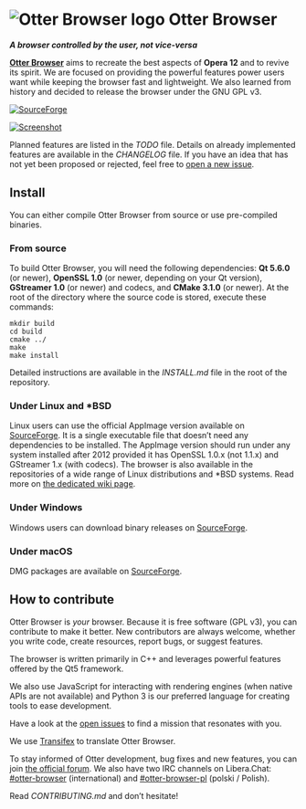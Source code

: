 # ![Otter Browser logo](resources/icons/otter-browser-64.png) Otter Browser


***A browser controlled by the user, not vice-versa***

[**Otter Browser**](https://otter-browser.org/) aims to recreate the best aspects of **Opera 12** and to revive its spirit. We are focused on providing the powerful features power users want while keeping the browser fast and lightweight. We also learned from history and decided to release the browser under the GNU GPL v3.

[![SourceForge](https://img.shields.io/sourceforge/dt/otter-browser.svg)](https://sourceforge.net/projects/otter-browser/files/)

[![Screenshot](https://otter-browser.org/screenshots/1.png)](https://otter-browser.org/screenshots/)

Planned features are listed in the *TODO* file. Details on already implemented features are available in the *CHANGELOG* file. If you have an idea that has not yet been proposed or rejected, feel free to [open a new issue](https://github.com/OtterBrowser/otter-browser/issues/new).

## Install

You can either compile Otter Browser from source or use pre-compiled binaries.

### From source

To build Otter Browser, you will need the following dependencies: **Qt 5.6.0** (or newer), **OpenSSL 1.0** (or newer, depending on your Qt version), **GStreamer 1.0** (or newer) and codecs, and **CMake 3.1.0** (or newer). At the root of the directory where the source code is stored, execute these commands:

    mkdir build
    cd build
    cmake ../
    make
    make install

Detailed instructions are available in the *INSTALL.md* file in the root of the repository.

### Under Linux and *BSD

Linux users can use the official AppImage version available on [SourceForge](https://sourceforge.net/projects/otter-browser/files/). It is a single executable file that doesn’t need any dependencies to be installed. The AppImage version should run under any system installed after 2012 provided it has OpenSSL 1.0.x (not 1.1.x) and GStreamer 1.x (with codecs). The browser is also available in the repositories of a wide range of Linux distributions and *BSD systems. Read more on [the dedicated wiki page](https://github.com/OtterBrowser/otter-browser/wiki/Packages).

### Under Windows

Windows users can download binary releases on [SourceForge](https://sourceforge.net/projects/otter-browser/files/).

### Under macOS

DMG packages are available on [SourceForge](https://sourceforge.net/projects/otter-browser/files/).

## How to contribute

Otter Browser is *your* browser. Because it is free software (GPL v3), you can contribute to make it better. New contributors are always welcome, whether you write code, create resources, report bugs, or suggest features.

The browser is written primarily in C++ and leverages powerful features offered by the Qt5 framework.

We also use JavaScript for interacting with rendering engines (when native APIs are not available) and Python 3 is our preferred language for creating tools to ease development.

Have a look at the [open issues](https://github.com/OtterBrowser/otter-browser/issues) to find a mission that resonates with you.

We use [Transifex](https://www.transifex.com/otter-browser/otter-browser/) to translate Otter Browser.

To stay informed of Otter development, bug fixes and new features, you can join [the official forum](http://thedndsanctuary.eu/index.php?board=9.0). We also have two IRC channels on Libera.Chat: [#otter-browser](hhttps://web.libera.chat/#otter-browser) (international) and [#otter-browser-pl](https://web.libera.chat/#otter-browser-pl) (polski / Polish).

Read *CONTRIBUTING.md* and don’t hesitate!
